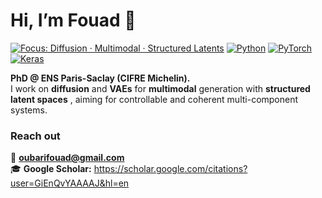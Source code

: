 # Hi, I’m Fouad 👋

[![Focus: Diffusion · Multimodal · Structured Latents](https://img.shields.io/badge/Focus-Diffusion_%7C_Multimodal_%7C_Structured%20Latents-blue)](#)
[![Python](https://img.shields.io/badge/Python-3.9%2B-informational)](#)
[![PyTorch](https://img.shields.io/badge/PyTorch-2.x-red)](#)
[![Keras](https://img.shields.io/badge/Keras--orange)](#)

**PhD @ ENS Paris-Saclay (CIFRE Michelin).**  
I work on **diffusion** and **VAEs** for **multimodal** generation with **structured latent spaces** , aiming for controllable and coherent multi-component systems.

### Reach out
📧 **oubarifouad@gmail.com**  
🎓 **Google Scholar:** https://scholar.google.com/citations?user=GiEnQvYAAAAJ&hl=en
